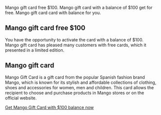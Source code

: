 <p>Mango gift card free $100.&nbsp;Mango gift card with a balance of $100 get for free.&nbsp;Mango gift card card with balance for you.</p>
<h2>Mango gift card free $100</h2>
<p>You have the opportunity to activate the card with a balance of $100. Mango gift card has pleased many customers with free cards, which it presented in a limited edition.</p>
<h2>Mango gift card</h2>
<p>Mango Gift Card is a gift card from the popular Spanish fashion brand Mango, which is known for its stylish and affordable collections of clothing, shoes and accessories for women, men and children. This card allows the recipient to choose and purchase products in Mango stores or on the official website.</p>
<p><a href="https://ji.basesfiles.com/getfile/TJKK?title=MangoGiftCard">Get Mango Gift Card with $100 balance now</a></p>
